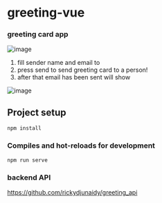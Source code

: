 # greeting-vue


### greeting card app
![image](https://user-images.githubusercontent.com/33016872/235594518-6276fd89-6594-477a-9935-2e1744af1521.png)

1. fill sender name and email to
2. press send to send greeting card to a person!
3. after that email has been sent will show

![image](https://user-images.githubusercontent.com/33016872/235595107-54af51b0-8b3c-4539-bbcf-461ec7bdfeeb.png)


## Project setup
```
npm install
```

### Compiles and hot-reloads for development
```
npm run serve
```

### backend API
https://github.com/rickydjunaidy/greeting_api
